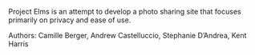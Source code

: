 Project Elms is an attempt to develop a photo sharing site that focuses primarily on privacy and ease of use.

Authors: Camille Berger, Andrew Castelluccio, Stephanie D’Andrea, Kent Harris